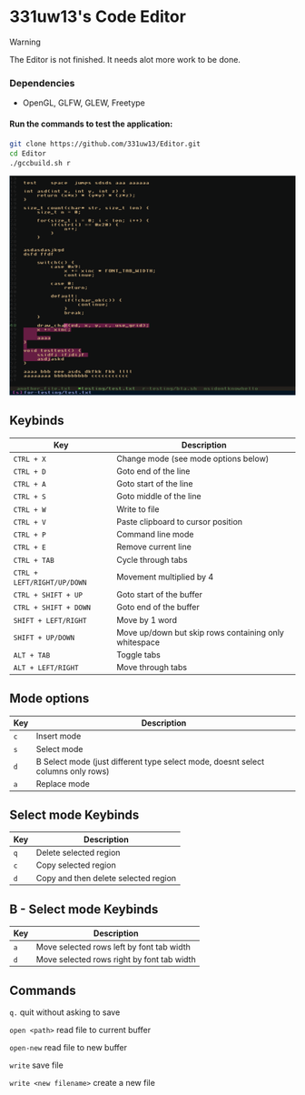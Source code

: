 # 331uw13's Code Editor

> [!WARNING]
> The Editor is not finished. It needs alot more work to be done.

### Dependencies
* OpenGL, GLFW, GLEW, Freetype

#### Run the commands to test the application:
```bash
git clone https://github.com/331uw13/Editor.git
cd Editor
./gccbuild.sh r
```

![Editor](https://github.com/331uw13/Editor/blob/main/screenshots/2024-12-09_15-10-Editor.png?raw=true)

## Keybinds
| Key | Description |
| --- | --- |
| `CTRL + X` | Change mode (see mode options below)|
| `CTRL + D` | Goto end of the line |
| `CTRL + A` | Goto start of the line |
| `CTRL + S` | Goto middle of the line |
| `CTRL + W` | Write to file |
| `CTRL + V` | Paste clipboard to cursor position |
| `CTRL + P` | Command line mode |
| `CTRL + E` | Remove current line |
| `CTRL + TAB` | Cycle through tabs |
| `CTRL + LEFT/RIGHT/UP/DOWN` | Movement multiplied by 4 |
| `CTRL + SHIFT + UP` | Goto start of the buffer |
| `CTRL + SHIFT + DOWN` | Goto end of the buffer |
| `SHIFT + LEFT/RIGHT` | Move by 1 word |
| `SHIFT + UP/DOWN` | Move up/down but skip rows containing only whitespace |
| `ALT + TAB` | Toggle tabs |
| `ALT + LEFT/RIGHT` | Move through tabs |

## Mode options
| Key | Description |
| --- | --- |
| `c` | Insert mode |
| `s` | Select mode |
| `d` | B Select mode (just different type select mode, doesnt select columns only rows) |
| `a` | Replace mode |

## Select mode Keybinds
| Key | Description |
| --- | --- |
| `q` | Delete selected region |
| `c` | Copy selected region |
| `d` | Copy and then delete selected region |

## B - Select mode Keybinds
| Key | Description |
| --- | --- |
| `a` | Move selected rows left by font tab width |
| `d` | Move selected rows right by font tab width |



## Commands
`q.` quit without asking to save

`open <path>` read file to current buffer

`open-new` read file to new buffer

`write` save file

`write <new filename>` create a new file 

